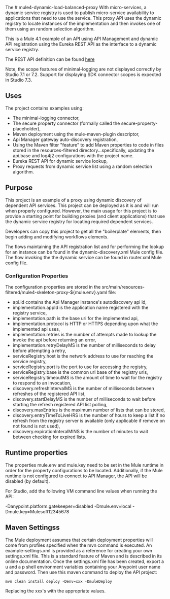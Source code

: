 The # mule4-dynamic-load-balanced-proxy
With micro-services, a dynamic service registry is used to publish micro-service availability to applications that need to use the service. This proxy API uses the dynamic registry to locate instances of the implementation and then invokes one of them using an random selection algorithm.


This is a Mule 4.1 example of an API using API Management and dynamic API registration using the Eureka REST API as the interface to a dynamic service registry. 

The REST API definition can be found [here](https://github.com/Netflix/eureka/wiki/Eureka-REST-operations)
 

Note, the scope features of minimal-logging are not displayed correctly by Studio 7.1 or 7.2. Support for displaying SDK connector scopes is expected in Studio 7.3.

## Uses

The project contains examples using:

* The minimal-logging connector, 
* The secure property connector (formally called the secure-property-placeholder),
* Maven deployment using the mule-maven-plugin descriptor,
* Api Manager gateway auto-discovery registration,
* Using the Maven filter "feature" to add Maven properties to code in files stored in the resources-filtered directory...specifically, updating the api.base and log4j2 configurations with the project name.
* Eureka REST API for dynamic service lookup,
* Proxy requests from dynamic service list using a random selection algorithm.

## Purpose

This project is an example of a proxy using dynamic discovery of dependent API services. This project can be deployed as it is and will run when properly configured. However, the main usage for this project is to provide a starting point for building proxies (and client applications) that use the dynamic service registry for locating required dependent services.

Developers can copy this project to get all the "boilerplate" elements, then begin adding and modifying workflows elements. 

The flows maintaining the API registration list and for performing the lookup for an instance can be found in the dynamic-discovery.xml Mule config file. The flow invoking the the dynamic service can be found in router.xml Mule config file. 

### Configuration Properties

The configuration properties are stored in the src/main/resources-filtered/mule4-skeleton-proxy-${mule.env}.yaml file:

* api.id contains the Api Manager instance's autodiscovery api id,
* implementation.appId is the application name registered with the registry service,
* implementation.path is the base uri for the implemented api,
* implementation.protocol is HTTP or HTTPS depending upon what the implemented api uses,
* implementation.retries is the number of attempts made to lookup the invoke the api before returning an error,
* implementation.retryDelayMS is the number of milliseconds to delay before attempting a retry,
* serviceRegistry.host is the network address to use for reaching the service registry,
* serviceRegistry.port is the port to use for accessing the registry,
* serviceRegistry.base is the common url base of the registry urls,
* serviceRegistry.timeoutMS is the amount of time to wait for the registry to respond to an invocation,
* discovery.refreshIntervalMS is the number of milliseconds between refreshes of the registered API list,
* discovery.startDelayMS is the number of milliseconds to wait before starting the refresh registered API list polling,
* discovery.maxEntries is the maximum number of lists that can be stored,
* discovery.entryTimeToLiveHRS is the number of hours to keep a list if no refresh from the registry server is available (only applicable if remove on not found is not used),
* discovery.expirationInteralMINS is the number of minutes to wait between checking for expired lists.

## Runtime properties

The properties mule.env and mule.key need to be set in the Mule runtime in order for the property configurations to be located. Additionally, if the Mule runtime is not configured to connect to API Manager, the API will be disabled (by default).

For Studio, add the following VM command line values when running the API:

 -Danypoint.platform.gatekeeper=disabled -Dmule.env=local -Dmule.key=Mulesoft12345678

## Maven Settingss

The Mule deployment assumes that certain deployment properties will come from profiles specified when the mvn command is executed. An example-settings.xml is provided as a reference
for creating your own settings.xml file. This is a standard feature of Maven and is described in its online documentation. Once the settings.xml file has been created, export a u and a p shell environment variables containing your Anypoint user name and password. Then use this maven command to deploy the API project:

```
mvn clean install deploy -Denv=xxx -DmuleDeploy
```
Replacing the xxx's with the appropriate values.



